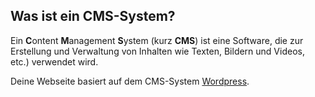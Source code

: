 ## Was ist ein CMS-System?

Ein **C**ontent **M**anagement **S**ystem (kurz **CMS**) ist eine Software, die zur Erstellung und Verwaltung von Inhalten wie Texten, Bildern und Videos, etc.) verwendet wird.

Deine Webseite basiert auf dem CMS-System [Wordpress](https://de.wikipedia.org/wiki/WordPress).
